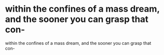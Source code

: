 # within the confines of a mass dream, and the sooner you can grasp that con-

within the confines of a mass dream, and the sooner you can grasp that con-